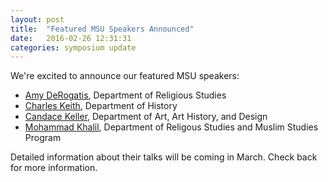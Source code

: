 ```yaml
---
layout: post
title:  "Featured MSU Speakers Announced"
date:   2016-02-26 12:31:31
categories: symposium update
---
```

We're excited to announce our featured MSU speakers:

+ [Amy DeRogatis](http://religiousstudies.msu.edu/faculty/amy-derogatis/), Department of Religious Studies
+ [Charles Keith](http://history.msu.edu/people/faculty/charles-keith/), Department of History
+ [Candace Keller](http://www.art.msu.edu/profile/keller), Department of Art, Art History, and Design
+ [Mohammad Khalil](http://religiousstudies.msu.edu/faculty/mohammed-khalil/), Department of Religous Studies and Muslim Studies Program
 
Detailed information about their talks will be coming in March. Check back for more information.
